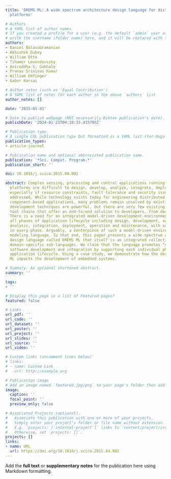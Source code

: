 ```yaml
---
title: 'DREMS ML: A wide spectrum architecture design language for distributed computing
  platforms'

# Authors
# A YAML list of author names
# If you created a profile for a user (e.g. the default `admin` user at `content/authors/admin/`), 
# write the username (folder name) here, and it will be replaced with their full name and linked to their profile.
authors:
- Daniel Balasubramanian
- Abhishek Dubey
- William Otte
- Tihamer Levendovszky
- Aniruddha S. Gokhale
- Pranav Srinivas Kumar
- William Emfinger
- Gabor Karsai

# Author notes (such as 'Equal Contribution')
# A YAML list of notes for each author in the above `authors` list
author_notes: []

date: '2015-01-01'

# Date to publish webpage (NOT necessarily Bibtex publication's date).
publishDate: '2024-01-21T04:10:33.415795Z'

# Publication type.
# A single CSL publication type but formatted as a YAML list (for Hugo requirements).
publication_types:
- article-journal

# Publication name and optional abbreviated publication name.
publication: '*Sci. Comput. Program.*'
publication_short: ''

doi: 10.1016/j.scico.2015.04.002

abstract: Complex sensing, processing and control applications running on distributed
  platforms are difficult to design, develop, analyze, integrate, deploy and operate,
  especially if resource constraints, fault tolerance and security issues are to be
  addressed. While technology exists today for engineering distributed, real-time
  component-based applications, many problems remain unsolved by existing tools. Model-driven
  development techniques are powerful, but there are very few existing and complete
  tool chains that offer an end-to-end solution to developers, from design to deployment.
  There is a need for an integrated model-driven development environment that addresses
  all phases of application lifecycle including design, development, verification,
  analysis, integration, deployment, operation and maintenance, with supporting automation
  in every phase. Arguably, a centerpiece of such a model-driven environment is the
  modeling language. To that end, this paper presents a wide-spectrum architecture
  design language called DREMS ML that itself is an integrated collection of individual
  domain-specific sub-languages. We claim that the language promotes “correct-by-construction”
  software development and integration by supporting each individual phase of the
  application lifecycle. Using a case study, we demonstrate how the design of DREMS
  ML impacts the development of embedded systems.

# Summary. An optional shortened abstract.
summary: ''

tags:
- ''

# Display this page in a list of Featured pages?
featured: false

# Links
url_pdf: ''
url_code: ''
url_dataset: ''
url_poster: ''
url_project: ''
url_slides: ''
url_source: ''
url_video: ''

# Custom links (uncomment lines below)
# links:
# - name: Custom Link
#   url: http://example.org

# Publication image
# Add an image named `featured.jpg/png` to your page's folder then add a caption below.
image:
  caption: ''
  focal_point: ''
  preview_only: false

# Associated Projects (optional).
#   Associate this publication with one or more of your projects.
#   Simply enter your project's folder or file name without extension.
#   E.g. `projects: ['internal-project']` links to `content/project/internal-project/index.md`.
#   Otherwise, set `projects: []`.
projects: []
links:
- name: URL
  url: https://doi.org/10.1016/j.scico.2015.04.002
---
```


Add the **full text** or **supplementary notes** for the publication here using Markdown formatting.
